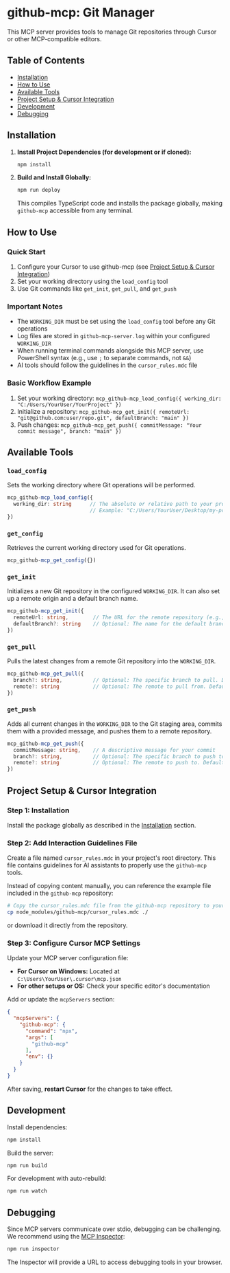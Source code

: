 # github-mcp: Git Manager

This MCP server provides tools to manage Git repositories through Cursor or other MCP-compatible editors.

## Table of Contents
- [Installation](#installation)
- [How to Use](#how-to-use)
- [Available Tools](#available-tools)
- [Project Setup & Cursor Integration](#project-setup--cursor-integration)
- [Development](#development)
- [Debugging](#debugging)

## Installation

1. **Install Project Dependencies (for development or if cloned):**
   ```bash
   npm install
   ```

2. **Build and Install Globally:**
   ```bash
   npm run deploy
   ```
   This compiles TypeScript code and installs the package globally, making `github-mcp` accessible from any terminal.

## How to Use

### Quick Start
1. Configure your Cursor to use github-mcp (see [Project Setup & Cursor Integration](#project-setup--cursor-integration))
2. Set your working directory using the `load_config` tool
3. Use Git commands like `get_init`, `get_pull`, and `get_push`

### Important Notes
- The `WORKING_DIR` must be set using the `load_config` tool before any Git operations
- Log files are stored in `github-mcp-server.log` within your configured `WORKING_DIR`
- When running terminal commands alongside this MCP server, use PowerShell syntax (e.g., use `;` to separate commands, not `&&`)
- AI tools should follow the guidelines in the `cursor_rules.mdc` file

### Basic Workflow Example
1. Set your working directory: `mcp_github-mcp_load_config({ working_dir: "C:/Users/YourUser/YourProject" })`
2. Initialize a repository: `mcp_github-mcp_get_init({ remoteUrl: "git@github.com:user/repo.git", defaultBranch: "main" })`
3. Push changes: `mcp_github-mcp_get_push({ commitMessage: "Your commit message", branch: "main" })`

## Available Tools

### `load_config`
Sets the working directory where Git operations will be performed.

```typescript
mcp_github-mcp_load_config({
  working_dir: string      // The absolute or relative path to your project's root directory
                           // Example: "C:/Users/YourUser/Desktop/my-project" or "./my-project"
})
```

### `get_config`
Retrieves the current working directory used for Git operations.

```typescript
mcp_github-mcp_get_config({})
```

### `get_init`
Initializes a new Git repository in the configured `WORKING_DIR`. It can also set up a remote origin and a default branch name.

```typescript
mcp_github-mcp_get_init({
  remoteUrl: string,        // The URL for the remote repository (e.g., "git@github.com:user/repo.git")
  defaultBranch?: string    // Optional: The name for the default branch (e.g., "main", "master")
})
```

### `get_pull`
Pulls the latest changes from a remote Git repository into the `WORKING_DIR`.

```typescript
mcp_github-mcp_get_pull({
  branch?: string,          // Optional: The specific branch to pull. Defaults to the current branch.
  remote?: string           // Optional: The remote to pull from. Defaults to "origin".
})
```

### `get_push`
Adds all current changes in the `WORKING_DIR` to the Git staging area, commits them with a provided message, and pushes them to a remote repository.

```typescript
mcp_github-mcp_get_push({
  commitMessage: string,    // A descriptive message for your commit
  branch?: string,          // Optional: The specific branch to push to. Defaults to the current branch.
  remote?: string           // Optional: The remote to push to. Defaults to "origin".
})
```

## Project Setup & Cursor Integration

### Step 1: Installation
Install the package globally as described in the [Installation](#installation) section.

### Step 2: Add Interaction Guidelines File

Create a file named `cursor_rules.mdc` in your project's root directory. This file contains guidelines for AI assistants to properly use the `github-mcp` tools.

Instead of copying content manually, you can reference the example file included in the `github-mcp` repository:

```bash
# Copy the cursor_rules.mdc file from the github-mcp repository to your project
cp node_modules/github-mcp/cursor_rules.mdc ./
```

or download it directly from the repository.

### Step 3: Configure Cursor MCP Settings

Update your MCP server configuration file:

-   **For Cursor on Windows:** Located at `C:\Users\YourUser\.cursor\mcp.json`
-   **For other setups or OS:** Check your specific editor's documentation

Add or update the `mcpServers` section:

```json
{
  "mcpServers": {
    "github-mcp": {
      "command": "npx",
      "args": [
        "github-mcp"
      ],
      "env": {}
    }
  }
}
```

After saving, **restart Cursor** for the changes to take effect.

## Development

Install dependencies:
```bash
npm install
```

Build the server:
```bash
npm run build
```

For development with auto-rebuild:
```bash
npm run watch
```

## Debugging

Since MCP servers communicate over stdio, debugging can be challenging. We recommend using the [MCP Inspector](https://github.com/modelcontextprotocol/inspector):

```bash
npm run inspector
```

The Inspector will provide a URL to access debugging tools in your browser.
